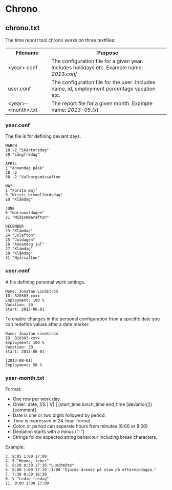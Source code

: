 Chrono
=======

## chrono.txt

The time report tool chrono works on three textfiles:
<table>
    <tr>
        <th>Filename</th><th>Purpose</th>
    </tr>
    <tr>
        <td>&lt;year&gt;.conf</td>
        <td>The configuration file for a given year. Includes hollidays etc. Example name: <i>2013.conf</i></td>
    </tr>
    <tr>
        <td>user.conf</td>
        <td>The configuration file for the user. Includes name, id, employment percentage vacation etc.</td>
    </tr>
    <tr>
        <td>&lt;year&gt;-&lt;month&gt;.txt</td>
        <td>The report file for a given month. Example name: <i>2013-05.txt</i>
    </tr>
</table>

### year.conf
The file is for defining deviant days.
```
MARCH
28 -2 "Skärtorsdag"
29 "Långfredag"

APRIL
1 "Annandag påsk"
28 -2
30 -2 "Valborgsmässafton

MAY
1 "Första maj"
9 "Kristi himmelfärdsdag"
10 "Klämdag"

JUNE
6 "Nationaldagen"
21 "Midsommarafton"

DECEMBER
23 "Klämdag"
24 "Julafton"
25 "Juldagen"
26 "Annandag jul"
27 "Klämdag"
30 "Klämdag"
31 "Nyårsafton"
```
### user.conf
A file defining personal work settings.
```
Name: Jonatan Lindström
ID: 820303-xxxx
Employment: 100 %
Vacation: 30
Start: 2013-06-01
```

To enable changes in the personal configuration from a specific date you can redefine values after a date marker:
```
Name: Jonatan Lindström
ID: 820303-xxxx
Employment: 100 %
Vacation: 30
Start: 2013-06-01

[2013-08-01]
Employment: 50 %
```
### year-month.txt
Format:
* One row per work day.
* Order: date, ([S | V] | [start_time lunch_time end_time [deviation]]) [comment]
* Date is one or two digits followed by period.
* Time is expressed in 24-hour format.
* Colon or period can seperate hours from minutes (8:00 or 8.00)
* Deviation starts with a minus ("-")
* Strings follow expected string behaviour including break characters.

Example:
```
3. 8:05 1:00 17:00
4. S "Hemma, feber"
5. 8:20 0:30 17:30 "Lunchmöte"
6. 8:00 1:00 17:19 -1:00 "Gjorde ärende på stan på eftermiddagen."
7. 7:30 0:50 16:30
8. V "Ledig fredag"
11. 9:00 1:00 17:00
```
